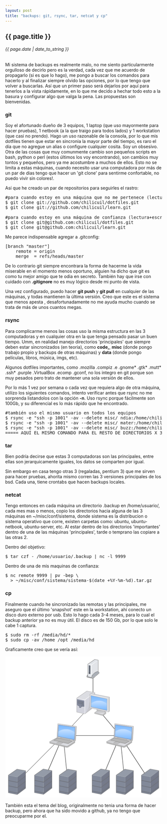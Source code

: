 ```yaml
---
layout: post
title: "backups: git, rsync, tar, netcat y cp"
---
```


## {{ page.title }}
###### {{ page.date | date_to_string }}

Mi sistema de backups es realmente malo, no me siento particularmente orgulloso de decirlo pero es la verdad, cada vez que me acuerdo de propagarlo (si es que lo hago), me pongo a buscar los comandos para hacerlo y al finalizar siempre olvido las opciones, por lo que tengo que volver a buscarlas. Así que un primer paso será dejarlos por aquí para tenerlos a la vista rápidamente, en lo que me decido a hechar todo esto a la basura y configurar algo que valga la pena. Las propuestas son bienvenidas.

### git

Soy el afortunado dueño de 3 equipos, 1 laptop (que uso mayormente para hacer pruebas), 1 netbook (a la que traigo para todos lados) y 1 workstation (que casi no prendo). Hago un uso razonable de la consola, por lo que mis dotfiles tienen que estar en sincronia la mayor parte del tiempo, es raro el día que no agregue un alias o configure cualquier cosita. Soy un obsesivo. Otra de las cosas que muy comunmente cambio son pequeños scripts en bash, python o perl (estos últimos los voy encontrando), son cambios muy tontos y pequeños, pero ya me acostumbre a muchos de ellos. Esto no se limita a estas máquinas, cuando necesito usar una computadora por más de un par de dias tengo que hacer un 'git clone' para sentirme confortable, no puedo vivir sin colores!.

Así que he creado un par de repositorios para seguirles el rastro:

<pre class="sh_sh">
#para cuando estoy en una máquina que no me pertenece (lectura)
$ git clone git://github.com/chilicuil/dotfiles.git 
$ git clone git://github.com/chilicuil/learn.git

#para cuando estoy en una máquina de confianza (lectura+escritura)
$ git clone git@github.com:chilicuil/dotfiles.git 
$ git clone git@github.com:chilicuil/learn.git
</pre>

Me parece indispensable agregar a .gitconfig:

<pre class="sh_properties">
[branch "master"]
    remote = origin
    merge  = refs/heads/master
</pre>

De lo contrario git siempre encontrara la forma de hacerme la vida miserable en el momento menos oportuno, alguien ha dicho que git es como tu mejor amigo que te odia en secreto. También hay que irse con cuidado con **.gitignore** no es muy lógico desde mi punto de vista.

Una vez configurado, puedo hacer **git push** y **git pull** en cualquier de las máquinas, y todas mantienen la última versión. Creo que este es el sistema que menos apesta , desafortunadamente no me ayuda mucho cuando se trata de más de unos cuantos megas.

### rsync

Para complicarme menos las cosas uso la misma estructura en las 3 computadoras y en cualquier otra en la que tenga pensado pasar un buen tiempo. Umm, en realidad manejo directorios 'principales' que siempre deben estar sincronizados (en teoria), como **code,**, **misc** (donde pongo trabajo propio y backups de otras máquinas) y **data** (donde pongo películas, libros, música, imgs, etc).

Algunos dotfiles importantes, como .mozilla .compiz .e .gnome* .gtk* .mutt* .ssh* .purple .VirtualBox .ecomp .gconf, no los integro en git porque son muy pesados pero trato de mantener una sola versión de ellos.

Por lo más 1 vez por semana o cada vez que requiera algo de otra máquina, utilizo los siguientes comandos, intento verificar antes que rsync no me sorprenda listandolos con la opción **-n**. Uso rsync porque fácilmente son 100Gb, y su diferencial es lo más rápido que he encontrado.

<pre class="sh_sh">
#también uso el mismo usuario en todos los equipos
$ rsync -e "ssh -p 1001" -av --delete misc/ ndia:/home/chilicuil/misc   
$ rsync -e "ssh -p 1001" -av --delete misc/ mater:/home/chilicuil/misc
$ rsync -e "ssh -p 1001" -av --delete misc/ buzz:/home/chilicuil/misc
===== AQUÍ EL MISMO COMANDO PARA EL RESTO DE DIRECTORIOS X 3 =====
</pre>

### tar

Bien podría decirse que estas 3 computadoras son las principales, entre ellas son jerarquicamente iguales, los datos se comparten por igual.

Sin embargo en casa tengo otras 3 (regaladas, pentium 3) que me sirven para hacer pruebas, ahorita mismo corren las 3 versiones principales de los bsd. Cada una, tiene crontabs que hacen backups locales.

### netcat

Tengo entonces en cada máquina un directorio .backup en /home/usuario/, cada mes mas o menos, copio los directorios hacia alguna de las 3 máquinas en ~/misc/conf/sistema, donde sistema es la distribucion o sistema operativo que corre, existen carpetas como: ubuntu, ubuntu-netbook, ubuntu-server, etc. Al estar dentro de los directorios 'importantes' dentro de una de las máquinas 'principales', tarde o temprano las copiare a las otras 2.

Dentro del objetivo:

<pre class="sh_sh">
$ tar czf - /home/usuario/.backup | nc -l 9999
</pre>

Dentro de una de mis maquinas de confianza:

<pre class="sh_sh">
$ nc remote 9999 | pv -bep \
  > ~/misc/conf/sistema/sistema-$(date +%Y-%m-%d).tar.gz
</pre>

### cp

Finalmente cuando he sincronizado las remotas y las principales, me aseguro que el último 'snapshot' este en la workstation, ahí conecto un disco duro externo por usb. Esto lo hago cada 3-4 meses, para lo cual el backup anterior ya no es muy útil. El disco es de 150 Gb, por lo que solo le cabe 1 captura.

<pre class="sh_sh">
$ sudo rm -rf /media/hd/*
$ sudo cp -av /home /opt /media/hd
</pre>

Graficamente creo que se vería así:

**[![](/assets/img/35.png)](/assets/img/35.png)**

También esta el tema del blog, originalmente no tenia una forma de hacer backup, pero ahora que ha sido movido a github, ya no tengo que preocuparme por el.
